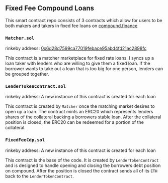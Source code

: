 ## Fixed Fee Compound Loans
This smart contract repo consists of 3 contracts which allow for users to be both makers and takers in fixed fee loans on [compound.finance](https://compound.finance)

### `Matcher.sol`
rinkeby address: 
[0x6d28d7599ca77019febace95abd4fd21ac2898fc](https://rinkeby.etherscan.io/address/0x6d28d7599ca77019febace95abd4fd21ac2898fc)

This contract is a matcher marketplace for fixed rate loans. I syncs up a loan taker with lenders who are willing to give them a fixed loan. If the borrower wants to take out a loan that is too big for one person, lenders can be grouped together.

### `LenderTokenContract.sol`
rinkeby address: A new instance of this contract is created for each loan

This contract is created by `Matcher` once the matching market desires to open up a loan. The contract mints an ERC20 which represents lenders shares of the collateral backing a borrowers stable loan. After the collateral position is closed, the ERC20 can be redeemed for a portion of the collateral.

### `FixedFeeCdp.sol`
rinkeby address: A new instance of this contract is created for each loan

This contract is the base of the code. It is created by `LenderTokenContract` and is designed to handle opening and closing the borrowers debt position on compound. After the position is closed the contract sends all of its `ETH` back to the `LenderTokenContract`.
